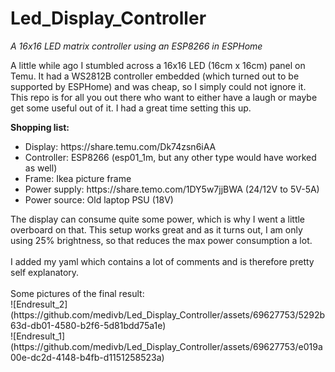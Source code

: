 # Led_Display_Controller
<i>A 16x16 LED matrix controller using an ESP8266 in ESPHome</i>

A little while ago I stumbled across a 16x16 LED (16cm x 16cm) panel on Temu. It had a WS2812B controller embedded (which turned out to be supported by ESPHome) and was cheap, so I simply could not ignore it. This repo is for all you out there who want to either have a laugh or maybe get some useful out of it. I had a great time setting this up.

<b>Shopping list:</b><br>
<ul>
<li>Display: https://share.temu.com/Dk74zsn6iAA</li>
<li>Controller: ESP8266 (esp01_1m, but any other type would have worked as well)</li>
<li>Frame: Ikea picture frame</li>
<li>Power supply: https://share.temo.com/1DY5w7jjBWA (24/12V to 5V-5A)</li>
<li>Power source: Old laptop PSU (18V)</li>
</ul>
The display can consume quite some power, which is why I went a little overboard on that. This setup works great and as it turns out, I am only using 25% brightness, so that reduces the max power consumption a lot.<br>
<br>
I added my yaml which contains a lot of comments and is therefore pretty self explanatory.<br>
<br>
Some pictures of the final result:<br>
![Endresult_2](https://github.com/medivb/Led_Display_Controller/assets/69627753/5292b63d-db01-4580-b2f6-5d81bdd75a1e)<br>
![Endresult_1](https://github.com/medivb/Led_Display_Controller/assets/69627753/e019a00e-dc2d-4148-b4fb-d1151258523a)

